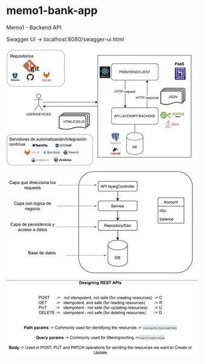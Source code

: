 # memo1-bank-app
Memo1 - Backend API

Swagger UI -> localhost:8080/swagger-ui.html

![img_1.png](img_1.png)
![img_2.png](img_2.png)
![img.png](img.png)